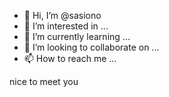 - 👋 Hi, I’m @sasiono
- 👀 I’m interested in ...
- 🌱 I’m currently learning ...
- 💞️ I’m looking to collaborate on ...
- 📫 How to reach me ...

<!---
sasiono/sasiono is a ✨ special ✨ repository because its `README.md` (this file) appears on your GitHub profile.
You can click the Preview link to take a look at your changes.
--->
nice to meet you
